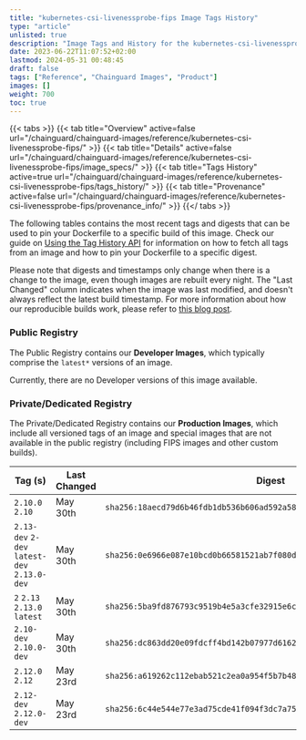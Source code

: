 ```yaml
---
title: "kubernetes-csi-livenessprobe-fips Image Tags History"
type: "article"
unlisted: true
description: "Image Tags and History for the kubernetes-csi-livenessprobe-fips Chainguard Image"
date: 2023-06-22T11:07:52+02:00
lastmod: 2024-05-31 00:48:45
draft: false
tags: ["Reference", "Chainguard Images", "Product"]
images: []
weight: 700
toc: true
---
```


{{< tabs >}}
{{< tab title="Overview" active=false url="/chainguard/chainguard-images/reference/kubernetes-csi-livenessprobe-fips/" >}}
{{< tab title="Details" active=false url="/chainguard/chainguard-images/reference/kubernetes-csi-livenessprobe-fips/image_specs/" >}}
{{< tab title="Tags History" active=true url="/chainguard/chainguard-images/reference/kubernetes-csi-livenessprobe-fips/tags_history/" >}}
{{< tab title="Provenance" active=false url="/chainguard/chainguard-images/reference/kubernetes-csi-livenessprobe-fips/provenance_info/" >}}
{{</ tabs >}}

The following tables contains the most recent tags and digests that can be used to pin your Dockerfile to a specific build of this image. Check our guide on [Using the Tag History API](/chainguard/chainguard-images/using-the-tag-history-api/) for information on how to fetch all tags from an image and how to pin your Dockerfile to a specific digest.

Please note that digests and timestamps only change when there is a change to the image, even though images are rebuilt every night. The "Last Changed" column indicates when the image was last modified, and doesn't always reflect the latest build timestamp. For more information about how our reproducible builds work, please refer to [this blog post](https://www.chainguard.dev/unchained/reproducing-chainguards-reproducible-image-builds).

### Public Registry
The Public Registry contains our **Developer Images**, which typically comprise the `latest*` versions of an image.

Currently, there are no Developer versions of this image available.

### Private/Dedicated Registry
The Private/Dedicated Registry contains our **Production Images**, which include all versioned tags of an image and special images that are not available in the public registry (including FIPS images and other custom builds).

| Tag (s)                                       | Last Changed | Digest                                                                    |
|-----------------------------------------------|--------------|---------------------------------------------------------------------------|
|  `2.10.0` `2.10`                              | May 30th     | `sha256:18aecd79d6b46fdb1db536b606ad592a582b73ba17b74aa862be42e3a3f89b0e` |
|  `2.13-dev` `2-dev` `latest-dev` `2.13.0-dev` | May 30th     | `sha256:0e6966e087e10bcd0b66581521ab7f080d8834ddad927294ac7b2fcf49e1a1e7` |
|  `2` `2.13` `2.13.0` `latest`                 | May 30th     | `sha256:5ba9fd876793c9519b4e5a3cfe32915e6c33ae288a363d478614d4ead5266743` |
|  `2.10-dev` `2.10.0-dev`                      | May 30th     | `sha256:dc863dd20e09fdcff4bd142b07977d61622cf1497ddb60dbe8d5ba0f3a8f9658` |
|  `2.12.0` `2.12`                              | May 23rd     | `sha256:a619262c112ebab521c2ea0a954f5b7b48de7296fe9cf2a376edd1771e61efc3` |
|  `2.12-dev` `2.12.0-dev`                      | May 23rd     | `sha256:6c44e544e77e3ad75cde41f094f3dc7a756a2e9db2a9e2c0d2196eda31ca8e19` |

